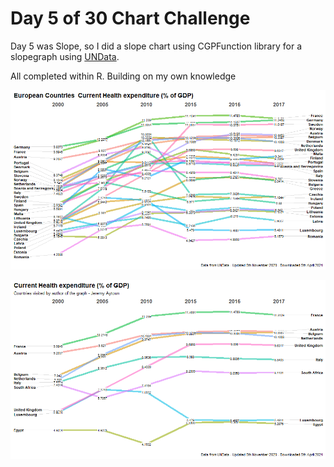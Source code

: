 # Day 5 of 30 Chart Challenge
Day 5 was Slope, so I did a slope chart using CGPFunction library for a slopegraph using [UNData](http://data.un.org/). 

All completed within R. Building on my own knowledge 


![European Countries slope graph showing current health expenditure % of GDP](https://github.com/jezzaayt/30DayChartChallenge/blob/main/day%205/European%20Countries.png)


![Countries visited by author](https://github.com/jezzaayt/30DayChartChallenge/blob/main/day%205/countries_visited.png)
